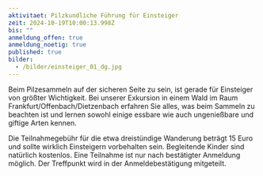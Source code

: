 ```yaml
---
aktivitaet: Pilzkundliche Führung für Einsteiger
zeit: 2024-10-19T10:00:13.998Z
bis: ""
anmeldung_offen: true
anmeldung_noetig: true
published: true
bilder:
  - /bilder/einsteiger_01_dg.jpg
---
```

Beim Pilzesammeln auf der sicheren Seite zu sein, ist gerade für Einsteiger von größter Wichtigkeit.  Bei unserer Exkursion in einem Wald im Raum Frankfurt/Offenbach/Dietzenbach erfahren Sie alles, was beim Sammeln zu beachten ist und lernen sowohl einige essbare wie auch ungenießbare und giftige Arten kennen.

Die Teilnahmegebühr für die etwa dreistündige Wanderung beträgt 15 Euro und sollte wirklich Einsteigern vorbehalten sein. Begleitende Kinder sind natürlich kostenlos. Eine Teilnahme ist nur nach bestätigter Anmeldung möglich. Der Treffpunkt wird in der Anmeldebestätigung mitgeteilt.
